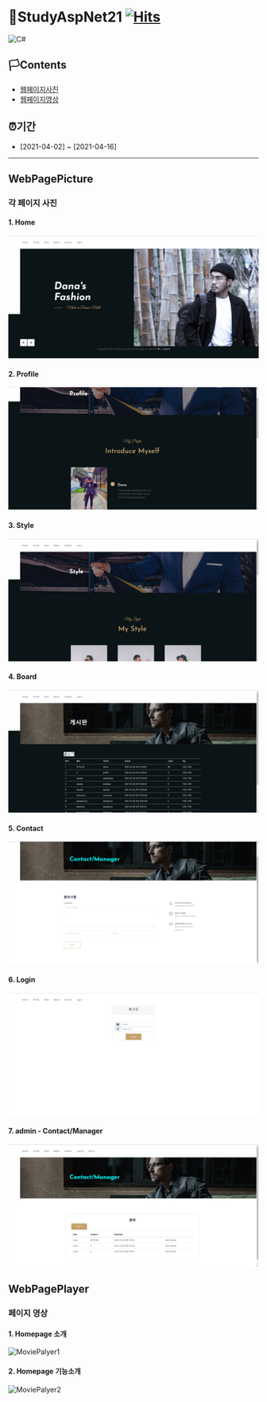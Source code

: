 # 🚩StudyAspNet21 [![Hits](https://hits.seeyoufarm.com/api/count/incr/badge.svg?url=https%3A%2F%2Fgithub.com%2Fgjbae1212%2Fhit-counter)](https://hits.seeyoufarm.com)                    

<img alt="C#" src="https://img.shields.io/badge/c%23%20-%23239120.svg?&style=for-the-badge&logo=c-sharp&logoColor=white"/>

## 🏳Contents
- [웹페이지사진](#WebPagePicture)
- [웹페이지영상](#WebPagePlayer)

## ⏰기간
- [2021-04-02] ~ [2021-04-16]

--------------------------

## WebPagePicture
### 각 페이지 사진
#### 1. Home
![Home](https://github.com/WhiteHair-H/StudyAspNet21/blob/main/PortFolio_Player%26Picture/Picture/MainPage.png "Home")

#### 2. Profile
![Profile](https://github.com/WhiteHair-H/StudyAspNet21/blob/main/PortFolio_Player%26Picture/Picture/ProfilePage.png "Profile")

#### 3. Style
![Style](https://github.com/WhiteHair-H/StudyAspNet21/blob/main/PortFolio_Player%26Picture/Picture/StylePage.png "Style")

#### 4. Board
![Board](https://github.com/WhiteHair-H/StudyAspNet21/blob/main/PortFolio_Player%26Picture/Picture/BoardPage.png "Board")

#### 5. Contact
![Contact](https://github.com/WhiteHair-H/StudyAspNet21/blob/main/PortFolio_Player%26Picture/Picture/ContactPage1.png "Contact")

#### 6. Login
![Login](https://github.com/WhiteHair-H/StudyAspNet21/blob/main/PortFolio_Player%26Picture/Picture/LoginPage.png "Login")

#### 7. admin - Contact/Manager
![admin](https://github.com/WhiteHair-H/StudyAspNet21/blob/main/PortFolio_Player%26Picture/Picture/ManagePage.png "admin")

## WebPagePlayer
### 페이지 영상
#### 1. Homepage 소개
![MoviePalyer1](https://github.com/WhiteHair-H/StudyAspNet21/blob/main/PortFolio_Player%26Picture/Player/Homepage.gif "MoviePalyer1")

#### 2. Homepage 기능소개
![MoviePalyer2](https://github.com/WhiteHair-H/StudyAspNet21/blob/main/PortFolio_Player%26Picture/Player/Login.gif "MoviePalyer2")

